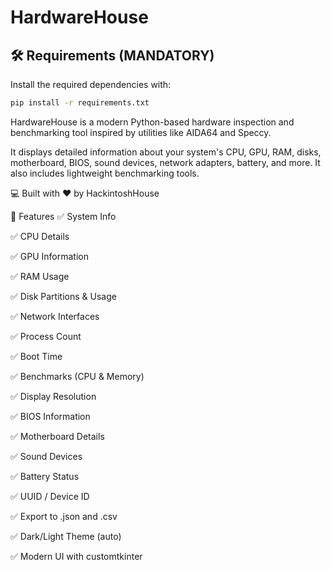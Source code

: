 # HardwareHouse

## 🛠 Requirements (MANDATORY)

Install the required dependencies with:

```bash
pip install -r requirements.txt
```
HardwareHouse is a modern Python-based hardware inspection and benchmarking tool inspired by utilities like AIDA64 and Speccy.

It displays detailed information about your system's CPU, GPU, RAM, disks, motherboard, BIOS, sound devices, network adapters, battery, and more. It also includes lightweight benchmarking tools.

💻 Built with ❤️ by HackintoshHouse

🚀 Features
✅ System Info

✅ CPU Details

✅ GPU Information

✅ RAM Usage

✅ Disk Partitions & Usage

✅ Network Interfaces

✅ Process Count

✅ Boot Time

✅ Benchmarks (CPU & Memory)

✅ Display Resolution

✅ BIOS Information

✅ Motherboard Details

✅ Sound Devices

✅ Battery Status

✅ UUID / Device ID

✅ Export to .json and .csv

✅ Dark/Light Theme (auto)

✅ Modern UI with customtkinter
